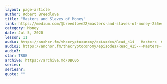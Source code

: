 ```yaml
---
layout: page-article
author: Robert Breedlove
title: "Masters and Slaves of Money"
link: https://medium.com/@breedlove22/masters-and-slaves-of-money-255ecc93404f
category: Money
date: Jul 5, 2020
lesson: 11
audio: https://anchor.fm/thecryptoconomy/episodes/Read_414---Masters--Slaves-of-Money---Part-1-Robert-Breedlove-egd95h/a-a2l01fg
audio2: https://anchor.fm/thecryptoconomy/episodes/Read_415---Masters--Slaves-of-Money---Part-2-Robert-Breedlove-egelgs/a-a2l7sb3
audio3: 
star: TRUE
archive: https://archive.md/0BC0o
series: 
seriesnr: 
quote: ""
---
```


